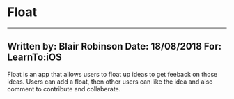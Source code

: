 # Float
-------------------------------------------------------------------------------------------------------------------------
Written by: Blair Robinson
Date: 18/08/2018
For: LearnTo:iOS
-------------------------------------------------------------------------------------------------------------------------

Float is an app that allows users to float up ideas to get feeback on those ideas. Users can add a float, then other users can like the idea and also comment to contribute and collaberate.
